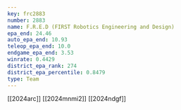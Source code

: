 ```yaml
---
key: frc2883
number: 2883
name: F.R.E.D (FIRST Robotics Engineering and Design)
epa_end: 24.46
auto_epa_end: 10.93
teleop_epa_end: 10.0
endgame_epa_end: 3.53
winrate: 0.4429
district_epa_rank: 274
district_epa_percentile: 0.8479
type: Team
---
```

[[2024arc]]
[[2024mnmi2]]
[[2024ndgf]]
